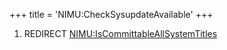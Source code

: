 +++
title = 'NIMU:CheckSysupdateAvailable'
+++

1.  REDIRECT
    [NIMU:IsCommittableAllSystemTitles](NIMU:IsCommittableAllSystemTitles "wikilink")
